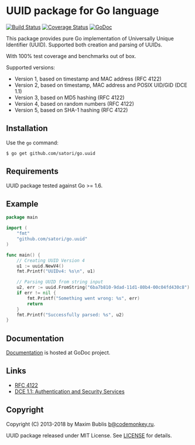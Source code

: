 # UUID package for Go language

[![Build Status](https://travis-ci.org/satori/go.uuid.svg?branch=master)](https://travis-ci.org/satori/go.uuid)
[![Coverage Status](https://coveralls.io/repos/github/satori/go.uuid/badge.svg?branch=master)](https://coveralls.io/github/satori/go.uuid)
[![GoDoc](http://godoc.org/github.com/satori/go.uuid?status.svg)](http://godoc.org/github.com/satori/go.uuid)

This package provides pure Go implementation of Universally Unique Identifier (UUID). Supported both creation and parsing of UUIDs.

With 100% test coverage and benchmarks out of box.

Supported versions:
* Version 1, based on timestamp and MAC address (RFC 4122)
* Version 2, based on timestamp, MAC address and POSIX UID/GID (DCE 1.1)
* Version 3, based on MD5 hashing (RFC 4122)
* Version 4, based on random numbers (RFC 4122)
* Version 5, based on SHA-1 hashing (RFC 4122)

## Installation

Use the `go` command:

	$ go get github.com/satori/go.uuid

## Requirements

UUID package tested against Go >= 1.6.

## Example

```go
package main

import (
	"fmt"
	"github.com/satori/go.uuid"
)

func main() {
	// Creating UUID Version 4
	u1 := uuid.NewV4()
	fmt.Printf("UUIDv4: %s\n", u1)

	// Parsing UUID from string input
	u2, err := uuid.FromString("6ba7b810-9dad-11d1-80b4-00c04fd430c8")
	if err != nil {
		fmt.Printf("Something went wrong: %s", err)
		return
	}
	fmt.Printf("Successfully parsed: %s", u2)
}
```

## Documentation

[Documentation](http://godoc.org/github.com/satori/go.uuid) is hosted at GoDoc project.

## Links
* [RFC 4122](http://tools.ietf.org/html/rfc4122)
* [DCE 1.1: Authentication and Security Services](http://pubs.opengroup.org/onlinepubs/9696989899/chap5.htm#tagcjh_08_02_01_01)

## Copyright

Copyright (C) 2013-2018 by Maxim Bublis <b@codemonkey.ru>.

UUID package released under MIT License.
See [LICENSE](https://github.com/satori/go.uuid/blob/master/LICENSE) for details.
